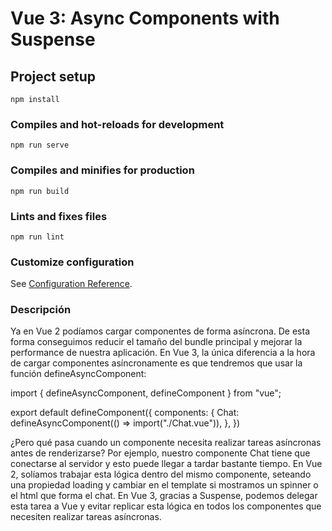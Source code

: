 # Vue 3: Async Components with Suspense

## Project setup

```
npm install
```

### Compiles and hot-reloads for development

```
npm run serve
```

### Compiles and minifies for production

```
npm run build
```

### Lints and fixes files

```
npm run lint
```

### Customize configuration

See [Configuration Reference](https://cli.vuejs.org/config/).


### Descripción 

Ya en Vue 2 podíamos cargar componentes de forma asíncrona. De esta forma conseguimos reducir el tamaño del bundle principal y mejorar la performance de nuestra aplicación. En Vue 3, la única diferencia a la hora de cargar componentes asíncronamente es que tendremos que usar la función defineAsyncComponent:


import { defineAsyncComponent, defineComponent } from "vue";

export default defineComponent({
  components: {
    Chat: defineAsyncComponent(() => import("./Chat.vue")),
  },
})

¿Pero qué pasa cuando un componente necesita realizar tareas asíncronas antes de renderizarse? Por ejemplo, nuestro componente Chat tiene que conectarse al servidor y esto puede llegar a tardar bastante tiempo. En Vue 2, solíamos trabajar esta lógica dentro del mismo componente, seteando una propiedad loading y cambiar en el template si mostramos un spinner o el html que forma el chat. En Vue 3, gracias a Suspense, podemos delegar esta tarea a Vue y evitar replicar esta lógica en todos los componentes que necesiten realizar tareas asíncronas.


<Suspense v-if="isLogged">
  <template #default>
    <Chat />
  </template>
  <template #fallback>
    <Loader />
  </template>
</Suspense>
